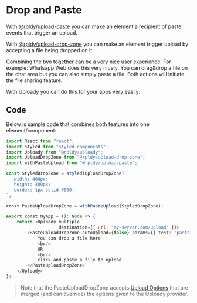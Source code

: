 # Drop and Paste

With [@rpldy/upload-paste](../packages/ui/upload-paste) you can make an element a 
recipient of paste events that trigger an upload.

With [@rpldy/upload-drop-zone](../packages/ui/upload-drop-zone) you can make an element trigger upload by 
accepting a file being dropped on it.

Combining the two together can be a very nice user experience. For example: Whatsapp Web does this very nicely.
You can drag&drop a file on the chat area but you can also simply paste a file. Both actions will initiate the file sharing feature.

With Uploady you can do this for your apps very easily:

## Code

Below is sample code that combines both features into one element/component:

```javascript
import React from "react";
import styled from "styled-components";
import Uploady from "@rpldy/uploady";
import UploadDropZone from "@rpldy/upload-drop-zone";
import withPasteUpload from "@rpldy/upload-paste";

const StyledDropZone = styled(UploadDropZone)`
   width: 400px;
   height: 400px;
   border: 1px solid #000;
`;

const PasteUploadDropZone = withPasteUpload(StyledDropZone);

export const MyApp = (): Node => {
    return <Uploady multiple
                    destination={{ url: "my-server.com/upload" }}>
        <PasteUploadDropZone autoUpload={false} params={{ test: "paste" }}>
            You can drop a file here
            <br/>
            OR
            <br/>
            click and paste a file to upload
        </PasteUploadDropZone>
    </Uploady>
};
```

> Note that the PasteUploadDropZone accepts [Upload Options](../packages/ui/uploady#props) that are merged (and can override)
> the options given to the Uploady provider. 
